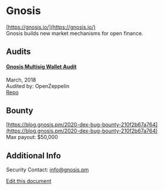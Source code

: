 
# Gnosis
  
[https://gnosis.io/](https://gnosis.io/)<br>
Gnosis builds new market mechanisms for open finance.


## Audits



#### [Gnosis Multisig Wallet Audit](https://blog.openzeppelin.com/gnosis-multisig-wallet-audit-d702ff0e2b1e/)

March, 2018<br>
Audited by: OpenZeppelin<br>
[Repo](https://github.com/maraoz/MultiSigWallet/tree/585863178330d3c64855d596caba2b7f3271a423)
      

  

## Bounty

[https://blog.gnosis.pm/2020-dex-bug-bounty-210f2b67a764](https://blog.gnosis.pm/2020-dex-bug-bounty-210f2b67a764)<br>
Max payout: $50,000


## Additional Info

Security Contact: info@gnosis.pm


[Edit this document](https://github.com/ConsenSys/blockchainSecurityDB/blob/master/projects/gnosis.json)